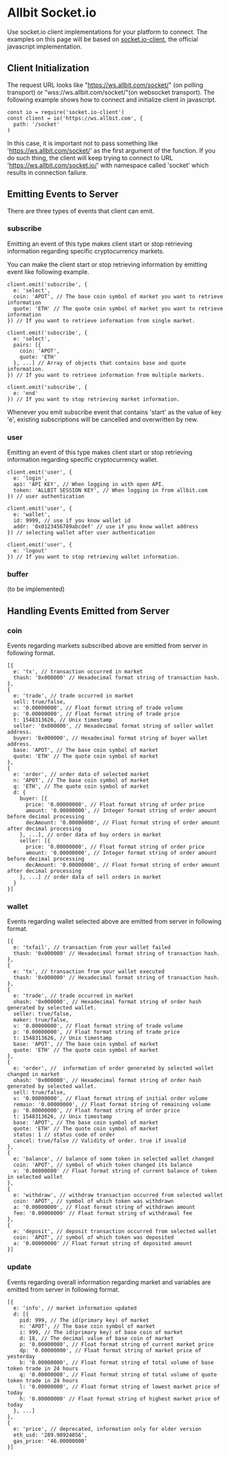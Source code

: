 # Allbit Socket.io

Use socket.io client implementations for your platform to connect.
The examples on this page will be based on [socket.io-client](https://github.com/socketio/socket.io-client), the official javascript implementation.

## Client Initialization

The request URL looks like "https://ws.allbit.com/socket/" (on polling transport) or "wss://ws.allbit.com/socket/"(on websocket transport).
The following example shows how to connect and initialize client in javascript.

~~~
const io = require('socket.io-client')
const client = io('https://ws.allbit.com', {
  path: '/socket'
)
~~~

In this case, it is important not to pass something like 'https://ws.allbit.com/socket/' as the first argument of the function.
If you do such thing, the client will keep trying to connect to URL 'https://ws.allbit.com/socket.io/' with namespace called 'socket' which results in connection failure.

## Emitting Events to Server

There are three types of events that client can emit.

### subscribe

Emitting an event of this type makes client start or stop retrieving information regarding specific cryptocurrency markets.

You can make the client start or stop retrieving information by emitting event like following example.
~~~
client.emit('subscribe', {
  e: 'select',
  coin: 'APOT', // The base coin symbol of market you want to retrieve information
  quote: 'ETH' // The quote coin symbol of market you want to retrieve information
}) // If you want to retrieve information from single market.

client.emit('subscribe', {
  e: 'select',  
  pairs: [{
    coin: 'APOT',
    quote: 'ETH'
  }, ...] // Array of objects that contains base and quote information.
}) // If you want to retrieve information from multiple markets.

client.emit('subscribe', {
  e: 'end'
}) // If you want to stop retrieving market information.
~~~

Whenever you emit subscribe event that contains 'start' as the value of key 'e', existing subscriptions will be cancelled and overwritten by new.

### user

Emitting an event of this type makes client start or stop retrieving information regarding specific cryptocurrency wallet.
~~~
client.emit('user', {
  e: 'login',
  api: 'API KEY', // When logging in with open API.
  token: 'ALLBIT SESSION KEY', // When logging in from allbit.com
}) // user authentication

client.emit('user', {
  e: 'wallet',
  id: 9999, // use if you know wallet id
  addr: '0x0123456789abcdef' // use if you know wallet address
}) // selecting wallet after user authentication

client.emit('user', {
  e: 'logout'
}) // If you want to stop retrieving wallet information.
~~~

### buffer
(to be implemented)

## Handling Events Emitted from Server

### coin
Events regarding markets subscribed above are emitted from server in following format.
~~~
[{
  e: 'tx', // transaction occurred in market
  thash: '0x000000' // Hexadecimal format string of transaction hash.
},
{
  e: 'trade', // trade occurred in market
  sell: true/false,
  v: '0.00000000', // Float format string of trade volume
  p: '0.00000000', // Float format string of trade price
  t: 1548313626, // Unix timestamp
  seller: '0x000000', // Hexadecimal format string of seller wallet address.
  buyer: '0x000000', // Hexadecimal format string of buyer wallet address.
  base: 'APOT', // The base coin symbol of market
  quote: 'ETH' // The quote coin symbol of market
},
{
  e: 'order', // order data of selected market
  n: 'APOT', // The base coin symbol of market
  q: 'ETH', // The quote coin symbol of market
  d: {
    buyer: [{
      price: '0.00000000', // Float format string of order price
      amount: '0.00000000', // Integer format string of order amount before decimal processing
      decAmount: '0.00000000', // Float format string of order amount after decimal processing
    }, ...], // order data of buy orders in market
    seller: [{
      price: '0.00000000', // Float format string of order price
      amount: '0.00000000', // Integer format string of order amount before decimal processing
      decAmount: '0.00000000', // Float format string of order amount after decimal processing
    }, ...] // order data of sell orders in market
  }
}]
~~~

### wallet
Events regarding wallet selected above are emitted from server in following format.
~~~
[{
  e: 'txfail', // transaction from your wallet failed
  thash: '0x000000' // Hexadecimal format string of transaction hash.
},
{
  e: 'tx', // transaction from your wallet executed
  thash: '0x000000' // Hexadecimal format string of transaction hash.
},
{
  e: 'trade', // trade occurred in market
  ohash: '0x000000', // Hexadecimal format string of order hash generated by selected wallet.
  seller: true/false,
  maker: true/false,
  v: '0.00000000', // Float format string of trade volume
  p: '0.00000000', // Float format string of trade price
  t: 1548313626, // Unix timestamp
  base: 'APOT', // The base coin symbol of market
  quote: 'ETH' // The quote coin symbol of market
},
{
  e: 'order', //  information of order generated by selected wallet changed in market
  ohash: '0x000000', // Hexadecimal format string of order hash generated by selected wallet.
  sell: true/false,
  v: '0.00000000', // Float format string of initial order volume
  remain: '0.00000000', // Float format string of remaining volume
  p: '0.00000000', // Float format string of order price
  t: 1548313626, // Unix timestamp
  base: 'APOT', // The base coin symbol of market
  quote: 'ETH' // The quote coin symbol of market
  status: 1 // status code of order
  cancel: true/false // Validity of order. true if invalid
},
{
  e: 'balance', // balance of some token in selected wallet changed
  coin: 'APOT', // symbol of which token changed its balance
  v: '0.00000000' // Float format string of current balance of token in selected wallet
},
{
  e: 'withdraw', // withdraw transaction occurred from selected wallet
  coin: 'APOT', // symbol of which token was withdrawn
  a: '0.00000000', // Float format string of withdrawn amount
  fee: '0.00000000' // Float format string of withdrawal fee
},
{
  e: 'deposit', // deposit transaction occurred from selected wallet
  coin: 'APOT', // symbol of which token was deposited
  a: '0.00000000' // Float format string of deposited amount
}]
~~~

### update
Events regarding overall information regarding market and variables are emitted from server in following format.
~~~
[{
  e: 'info', // market information updated
  d: [{
    pid: 999, // The id(primary key) of market
    n: 'APOT', // The base coin symbol of market
    i: 999, // The id(primary key) of base coin of market
    d: 18, // The decimal value of base coin of market
    p: '0.00000000', // Float format string of current market price
    dp: '0.00000000', // Float format string of market price of yesterday
    b: '0.00000000', // Float format string of total volume of base token trade in 24 hours
    q: '0.00000000', // Float format string of total volume of quote token trade in 24 hours
    l: '0.00000000', // Float format string of lowest market price of today
    h: '0.00000000' // Float format string of highest market price of today
  }, ...]
},
{
  e: 'price', // deprecated, information only for older version
  eth_usd: '289.90924856',
  gas_price: '46.00000000'
}]
~~~
